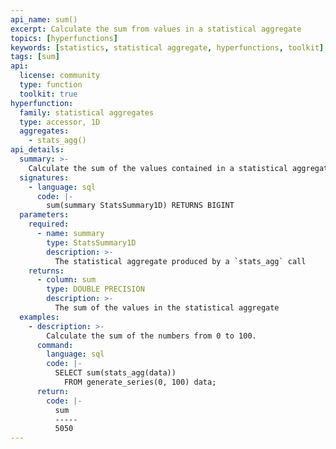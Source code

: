 ```yaml
---
api_name: sum()
excerpt: Calculate the sum from values in a statistical aggregate
topics: [hyperfunctions]
keywords: [statistics, statistical aggregate, hyperfunctions, toolkit]
tags: [sum]
api:
  license: community
  type: function
  toolkit: true
hyperfunction:
  family: statistical aggregates
  type: accessor, 1D
  aggregates:
    - stats_agg()
api_details:
  summary: >-
    Calculate the sum of the values contained in a statistical aggregate.
  signatures:
    - language: sql
      code: |-
        sum(summary StatsSummary1D) RETURNS BIGINT
  parameters:
    required:
      - name: summary
        type: StatsSummary1D
        description: >-
          The statistical aggregate produced by a `stats_agg` call
    returns:
      - column: sum
        type: DOUBLE PRECISION
        description: >-
          The sum of the values in the statistical aggregate
  examples:
    - description: >-
        Calculate the sum of the numbers from 0 to 100.
      command:
        language: sql
        code: |-
          SELECT sum(stats_agg(data))
            FROM generate_series(0, 100) data;
      return:
        code: |-
          sum
          -----
          5050
---
```


